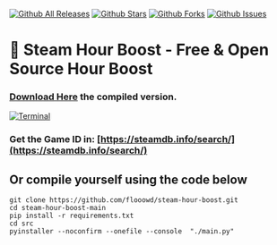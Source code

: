 [![Github All Releases](https://img.shields.io/github/downloads/flooowd/steam-hour-boost/total.svg)]()
[![Github Stars](https://img.shields.io/github/stars/flooowd/steam-hour-boost)]()
[![Github Forks](https://img.shields.io/github/forks/flooowd/steam-hour-boost)]()
[![Github Issues](https://img.shields.io/github/issues/flooowd/steam-hour-boost)]()

# 🚀 Steam Hour Boost - Free & Open Source Hour Boost

### [Download Here](https://github.com/flooowd/steam-hour-boost/releases) the compiled version.
[![Terminal](https://cdn.upload.systems/uploads/lHWpZ5h8.png)]()

### Get the Game ID in: [https://steamdb.info/search/](https://steamdb.info/search/)

## Or compile yourself using the code below

```console
git clone https://github.com/flooowd/steam-hour-boost.git
cd steam-hour-boost-main
pip install -r requirements.txt
cd src
pyinstaller --noconfirm --onefile --console  "./main.py"
```

